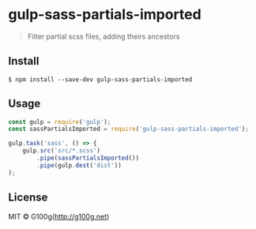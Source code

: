 # 

# gulp-sass-partials-imported

> Filter partial scss files, adding theirs ancestors 


## Install

```
$ npm install --save-dev gulp-sass-partials-imported
```


## Usage

```js
const gulp = require('gulp');
const sassPartialsImported = require('gulp-sass-partials-imported');

gulp.task('sass', () => {
	gulp.src('src/*.scss')
		.pipe(sassPartialsImported())
		.pipe(gulp.dest('dist'))
);
```


## License

MIT © G100g(http://g100g.net)
